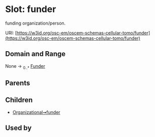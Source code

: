 
# Slot: funder

funding organization/person.

URI: [https://w3id.org/osc-em/oscem-schemas-cellular-tomo/funder](https://w3id.org/osc-em/oscem-schemas-cellular-tomo/funder)


## Domain and Range

None &#8594;  <sub>0..\*</sub> [Funder](Funder.md)

## Parents


## Children

 *  [Organizational➞funder](Organizational_funder.md)

## Used by

